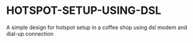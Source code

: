 # HOTSPOT-SETUP-USING-DSL
A simple design for hotspot setup in a coffee shop using dsl modem and dial-up connection
